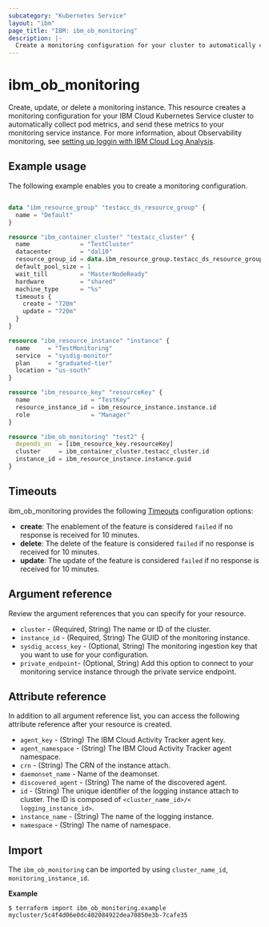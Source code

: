 ```yaml
---
subcategory: "Kubernetes Service"
layout: "ibm"
page_title: "IBM: ibm_ob_monitoring"
description: |-
  Create a monitoring configuration for your cluster to automatically collect pod logs and send them to IBM Log Analysis.
---
```


# ibm_ob_monitoring
Create, update, or delete a monitoring instance. This resource creates a monitoring configuration for your IBM Cloud Kubernetes Service cluster to automatically collect pod metrics, and send these metrics to your monitoring service instance. For more information, about Observability monitoring, see [setting up loggin with IBM Cloud Log Analysis](https://cloud.ibm.com/docs/containers?topic=containers-istio-health).

## Example usage
The following example enables you to create a monitoring configuration. 

```terraform

data "ibm_resource_group" "testacc_ds_resource_group" {
  name = "Default"
}

resource "ibm_container_cluster" "testacc_cluster" {
  name              = "TestCluster"
  datacenter        = "dal10"
  resource_group_id = data.ibm_resource_group.testacc_ds_resource_group.id
  default_pool_size = 1
  wait_till         = "MasterNodeReady"
  hardware          = "shared"
  machine_type      = "%s"
  timeouts {
    create = "720m"
    update = "720m"
  }
}

resource "ibm_resource_instance" "instance" {
  name     = "TestMonitoring"
  service  = "sysdig-monitor"
  plan     = "graduated-tier"
  location = "us-south"
}

resource "ibm_resource_key" "resourceKey" {
  name                 = "TestKey"
  resource_instance_id = ibm_resource_instance.instance.id
  role                 = "Manager"
}

resource "ibm_ob_monitoring" "test2" {
  depends_on  = [ibm_resource_key.resourceKey]
  cluster     = ibm_container_cluster.testacc_cluster.id
  instance_id = ibm_resource_instance.instance.guid
}

```

## Timeouts

ibm_ob_monitoring provides the following [Timeouts](https://www.terraform.io/docs/language/resources/syntax.html) configuration options:

- **create**: The enablement of the feature is considered `failed` if no response is received for 10 minutes.
- **delete**: The delete of the feature is considered `failed` if no response is received for 10 minutes. 
- **update**: The update of the feature is considered `failed` if no response is received for 10 minutes. 


## Argument reference
Review the argument references that you can specify for your resource. 

- `cluster` - (Required, String) The name or ID of the cluster.
- `instance_id` - (Required, String) The GUID of the monitoring instance.
- `sysdig_access_key` - (Optional, String) The monitoring ingestion key that you want to use for your configuration.
- `private_endpoint`- (Optional, String)  Add this option to connect to your monitoring service instance through the private service endpoint.


## Attribute reference
In addition to all argument reference list, you can access the following attribute reference after your resource is created.

- `agent_key` - (String) The IBM Cloud Activity Tracker agent key.
- `agent_namespace` - (String) The IBM Cloud Activity Tracker agent namespace.
- `crn` - (String) The CRN of the instance attach.
- `daemonset_name` - Name of the deamonset.
- `discovered_agent` - (String) The name of the discovered agent.
- `id` - (String) The unique identifier of the logging instance attach to cluster. The ID is composed of `<cluster_name_id>/< logging_instance_id>`.
- `instance_name` - (String) The name of the logging instance.
- `namespace` - (String) The name of namespace.

## Import
The `ibm_ob_monitoring` can be imported by using `cluster_name_id`, `monitoring_instance_id`.

**Example**

```
$ terraform import ibm_ob_monitoring.example mycluster/5c4f4d06e0dc402084922dea70850e3b-7cafe35
```
